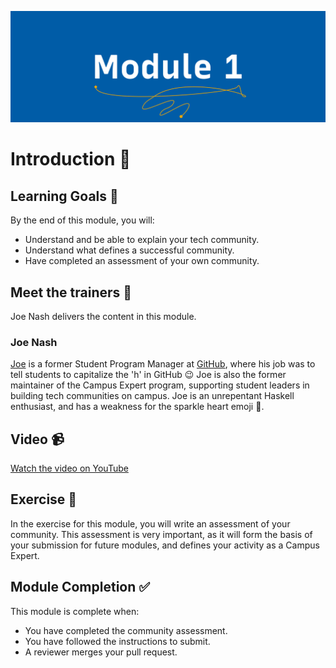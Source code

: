 ![Module 1 - Introduction](../assets/images/module-1.png)

# Introduction 👋

## Learning Goals 🥅

By the end of this module, you will:
-   Understand and be able to explain your tech community.
-   Understand what defines a successful community.
-   Have completed an assessment of your own community.

## Meet the trainers 🍎

Joe Nash delivers the content in this module.

### Joe Nash

[Joe](https://github.com/joenash) is a former Student Program Manager at [GitHub](https://education.github.com), where his job was to tell students to capitalize the 'h' in GitHub :wink: Joe is also the former maintainer of the Campus Expert program, supporting student leaders in building tech communities on campus. Joe is an unrepentant Haskell enthusiast, and has a weakness for the sparkle heart emoji 💖.

## Video 📹

[Watch the video on YouTube](https://www.youtube.com/watch?v=xJ12MQtFLkc&index=1&list=PLIRjfNq867bcqbF_DVi7iTDnc8JoWNPVT)

## Exercise 📝

In the exercise for this module, you will write an assessment of your community. This assessment is very important, as it will form the basis of your submission for future modules, and defines your activity as a Campus Expert.

## Module Completion ✅

This module is complete when:
-   You have completed the community assessment.
-   You have followed the instructions to submit.
-   A reviewer merges your pull request.
